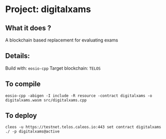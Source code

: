 # Project: digitalxams

## What it does ?
A blockchain based replacement for evaluating exams

## Details:
Build with: <code>eosio-cpp</code>
Target blockchain: <code>TELOS</code>

## To compile
```
eosio-cpp -abigen -I include -R resource -contract digitalxams -o digitalxams.wasm src/digitalxams.cpp
```

## To deploy
```
cleos -u https://testnet.telos.caleos.io:443 set contract digitalxams ./ -p digitalxams@active
```